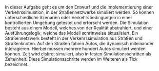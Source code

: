 In dieser Aufgabe geht es um den Entwurf und die Implementierung einer Verkehrssimulation, in der
Straßennetzwerke simuliert werden. So können unterschiedliche Szenarien oder Verkehrsbedingungen
in einer kontrollierten Umgebung getestet und erforscht werden. Die Simulation besteht aus einem
Modell, welches von der Realität abstrahiert, und einer Ausführungslogik, welche das Modell
schrittweise aktualisiert. Ein Straßennetzwerk besteht in der Verkehrssimulation aus Straßen und
Straßenknoten. Auf den Straßen fahren Autos, die dynamisch miteinander
interagieren. Hierbei müssen mehrere hundert Autos simuliert werden können. Zeit wird diskret
simuliert, also in festen Simulationsschritten als Zeiteinheit. Diese Simulationsschritte werden im
Weiteren als Tick bezeichnet.
